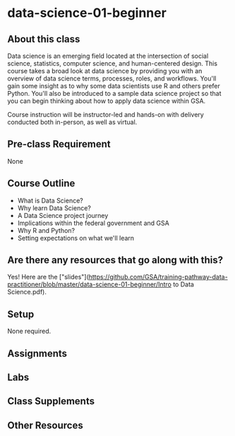 # data-science-01-beginner

## About this class

Data science is an emerging field located at the intersection of social science, statistics, computer science, and human-centered design. This course takes a broad look at data science by providing you with an overview of data science terms, processes, roles, and workflows. You'll gain some insight as to why some data scientists use R and others prefer Python. You'll also be introduced to a sample data science project so that you can begin thinking about how to apply data science within GSA.

Course instruction will be instructor-led and hands-on with delivery conducted both in-person, as well as virtual.

## Pre-class Requirement

None

## Course Outline


- What is Data Science?
- Why learn Data Science?
- A Data Science project journey
- Implications within the federal government and GSA
- Why R and Python?
- Setting expectations on what we'll learn

## Are there any resources that go along with this?
Yes! Here are the ["slides"](https://github.com/GSA/training-pathway-data-practitioner/blob/master/data-science-01-beginner/Intro to Data Science.pdf).

## Setup
None required.

## Assignments

## Labs

## Class Supplements

## Other Resources
